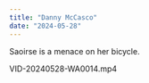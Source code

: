 ```yaml
---
title: "Danny McCasco"
date: "2024-05-28"
---
```


Saoirse is a menace on her bicycle.

VID-20240528-WA0014.mp4